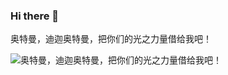 ### Hi there 👋
奥特曼，迪迦奥特曼，把你们的光之力量借给我吧！

![奥特曼，迪迦奥特曼，把你们的光之力量借给我吧！](https://github.com/tanglinghan/tanglinghan/blob/main/aa18972bd40735fafa97c17592510fb30e240892.gif)
